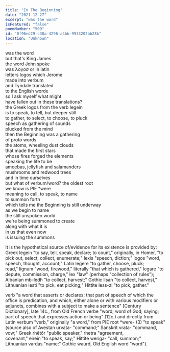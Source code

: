 ```yaml
---
title: "In The Beginning"
date: "2021-12-27"
excerpt: "was the word"
isFeatured: "false"
poemNumber: "509"
id: "0f96ed29-c38a-4296-a4bb-9933202bb28b"
location: "Unknown"
---
```


was the word  
but that's King James  
the word John spoke  
was λογοσ or in latin  
letters logos which Jerome  
made into verbum  
and Tyndale translated  
to the English worde  
so I ask myself what might  
have fallen out in these translations?  
the Greek logos from the verb legein  
is to speak, to tell, but deeper still  
to gather, to select, to choose, to pluck  
speech as gathering of sounds  
plucked from the mind  
then the Beginning was a gathering  
of proto words  
the atoms, wheeling dust clouds  
that made the first stars  
whose fires forged the elements  
speaking the life to be  
amoebas, jellyfish and salamanders  
mushrooms and redwood trees  
and in time ourselves  
but what of verbum/word? the oldest root  
we know is PIE \*were  
meaning to call, to speak, to name  
to summon forth  
which tells me the Beginning is still underway  
as we begin to name  
the still unspoken world  
we're being summoned to create  
along with what it is  
in us that even now  
is issuing the summons

It is the hypothetical source of/evidence for its existence is provided by: Greek legein "to say, tell, speak, declare; to count," originally, in Homer, "to pick out, select, collect, enumerate;" lexis "speech, diction;" logos "word, speech, thought, account;" Latin legere "to gather, choose, pluck; read," lignum "wood, firewood," literally "that which is gathered," legare "to depute, commission, charge," lex "law" (perhaps "collection of rules"); Albanian mb-ledh "to collect, harvest;" Gothic lisan "to collect, harvest," Lithuanian lesti "to pick, eat picking;" Hittite less-zi "to pick, gather."

verb "a word that asserts or declares; that part of speech of which the office is predication, and which, either alone or with various modifiers or adjuncts, combines with a subject to make a sentence" [Century Dictionary], late 14c., from Old French verbe "word; word of God; saying; part of speech that expresses action or being" (12c.) and directly from Latin verbum "verb," originally "a word," from PIE root \*were- (3) "to speak" (source also of Avestan urvata- "command;" Sanskrit vrata- "command, vow;" Greek rhētōr "public speaker," rhetra "agreement, covenant," eirein "to speak, say;" Hittite weriga- "call, summon;" Lithuanian vardas "name;" Gothic waurd, Old English word "word").
